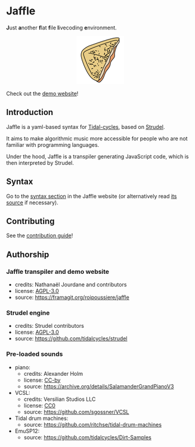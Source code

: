 # Jaffle

**J**ust **a**nother **f**lat **f**ile **l**ivecoding **e**nvironment.

<p style="text-align: center;">
<img src="./website/static/images/jaffle_logo_128.png"/>
</p>

Check out the [demo website](https://roipoussiere.frama.io)!

## Introduction

Jaffle is a yaml-based syntax for [Tidal-cycles](https://tidalcycles.org/), based on [Strudel](https://strudel.tidalcycles.org).

It aims to make algorithmic music more accessible for people who are not familiar with programming languages.

Under the hood, Jaffle is a transpiler generating JavaScript code, which is then interpreted by Strudel.

## Syntax

Go to the [syntax section](https://roipoussiere.frama.io/jaffle/syntax) in the Jaffle website (or alternatively read [its source](./website/content/syntax.md) if necessary).

## Contributing

See the [contribution guide](./CONTRIBUTING.md)!

## Authorship

### Jaffle transpiler and demo website

- credits: Nathanaël Jourdane and contributors
- license: [AGPL-3.0](./LICENSE)
- source: https://framagit.org/roipoussiere/jaffle

### Strudel engine

- credits: Strudel contributors
- license: [AGPL-3.0](https://www.gnu.org/licenses/agpl-3.0.txt)
- source: https://github.com/tidalcycles/strudel

### Pre-loaded sounds

- piano:
  - credits: Alexander Holm
  - license: [CC-by](http://creativecommons.org/licenses/by/3.0)
  - source: https://archive.org/details/SalamanderGrandPianoV3
- VCSL:
  - credits: Versilian Studios LLC
  - license: [CC0](https://creativecommons.org/publicdomain/zero/1.0/)
  - source: https://github.com/sgossner/VCSL
- Tidal drum machines:
  - source: https://github.com/ritchse/tidal-drum-machines
- EmuSP12:
  - source: https://github.com/tidalcycles/Dirt-Samples
